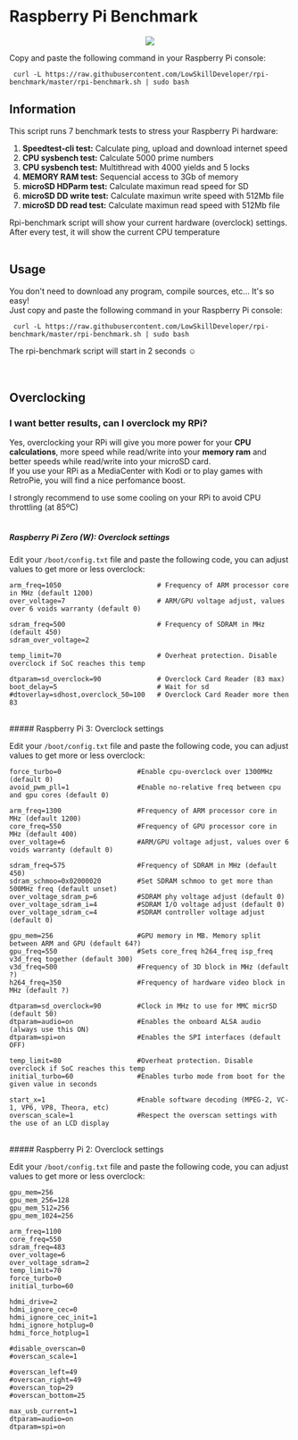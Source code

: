# Raspberry Pi Benchmark

<p align="center"><img src="https://i.imgur.com/rgrumzQ.png"></p>

Copy and paste the following command in your Raspberry Pi console:

     curl -L https://raw.githubusercontent.com/LowSkillDeveloper/rpi-benchmark/master/rpi-benchmark.sh | sudo bash


## Information

This script runs 7 benchmark tests to stress your Raspberry Pi hardware:

1. **Speedtest-cli test:** Calculate ping, upload and download internet speed
2. **CPU sysbench test:** Calculate 5000 prime numbers
3. **CPU sysbench test:** Multithread with 4000 yields and 5 locks
4. **MEMORY RAM test:** Sequencial access to 3Gb of memory
5. **microSD HDParm test:** Calculate maximun read speed for SD
6. **microSD DD write test:** Calculate maximun write speed with 512Mb file
7. **microSD DD read test:** Calculate maximun read speed with 512Mb file


Rpi-benchmark script will show your current hardware (overclock) settings. After every test, it will show the current CPU temperature
<br>
<br>
## Usage

You don't need to download any program, compile sources, etc... It's so easy!  
Just copy and paste the following command in your Raspberry Pi console:

     curl -L https://raw.githubusercontent.com/LowSkillDeveloper/rpi-benchmark/master/rpi-benchmark.sh | sudo bash

The rpi-benchmark script will start in 2 seconds :relaxed:
<br>
<br>
<br>
## Overclocking
### I want better results, can I overclock my RPi?

Yes, overclocking your RPi will give you more power for your **CPU calculations**, more speed while read/write into your **memory ram** and better speeds while read/write into your microSD card.  
If you use your RPi as a MediaCenter with Kodi or to play games with RetroPie, you will find a nice perfomance boost.

I strongly recommend to use some cooling on your RPi to avoid CPU throttling (at 85ºC)
<br>
<br>
##### Raspberry Pi Zero (W): Overclock settings

Edit your `/boot/config.txt` file and paste the following code, you can adjust values to get more or less overclock:

    arm_freq=1050                        # Frequency of ARM processor core in MHz (default 1200)
    over_voltage=7                       # ARM/GPU voltage adjust, values over 6 voids warranty (default 0)
    
    sdram_freq=500                       # Frequency of SDRAM in MHz (default 450)
    sdram_over_voltage=2
    
    temp_limit=70                        # Overheat protection. Disable overclock if SoC reaches this temp
    
    dtparam=sd_overclock=90              # Overclock Card Reader (83 max)
    boot_delay=5                         # Wait for sd
    #dtoverlay=sdhost,overclock_50=100   # Overclock Card Reader more then 83
<br>
##### Raspberry Pi 3: Overclock settings

Edit your `/boot/config.txt` file and paste the following code, you can adjust values to get more or less overclock:

    force_turbo=0                   #Enable cpu-overclock over 1300MHz (default 0)
    avoid_pwm_pll=1                 #Enable no-relative freq between cpu and gpu cores (default 0)
    
    arm_freq=1300                   #Frequency of ARM processor core in MHz (default 1200)
    core_freq=550                   #Frequency of GPU processor core in MHz (default 400)
    over_voltage=6                  #ARM/GPU voltage adjust, values over 6 voids warranty (default 0)
    
    sdram_freq=575                  #Frequency of SDRAM in MHz (default 450)
    sdram_schmoo=0x02000020         #Set SDRAM schmoo to get more than 500MHz freq (default unset)
    over_voltage_sdram_p=6          #SDRAM phy voltage adjust (default 0)
    over_voltage_sdram_i=4          #SDRAM I/O voltage adjust (default 0)
    over_voltage_sdram_c=4          #SDRAM controller voltage adjust (default 0)
    
    gpu_mem=256                     #GPU memory in MB. Memory split between ARM and GPU (default 64?)
    gpu_freq=550                    #Sets core_freq h264_freq isp_freq v3d_freq together (default 300)
    v3d_freq=500                    #Frequency of 3D block in MHz (default ?)
    h264_freq=350                   #Frequency of hardware video block in MHz (default ?)
    
    dtparam=sd_overclock=90         #Clock in MHz to use for MMC micrSD (default 50)
    dtparam=audio=on                #Enables the onboard ALSA audio (always use this ON)
    dtparam=spi=on                  #Enables the SPI interfaces (default OFF)
    
    temp_limit=80                   #Overheat protection. Disable overclock if SoC reaches this temp
    initial_turbo=60                #Enables turbo mode from boot for the given value in seconds
    
    start_x=1                       #Enable software decoding (MPEG-2, VC-1, VP6, VP8, Theora, etc)
    overscan_scale=1                #Respect the overscan settings with the use of an LCD display

<br>
##### Raspberry Pi 2: Overclock settings

Edit your `/boot/config.txt` file and paste the following code, you can adjust values to get more or less overclock:

    gpu_mem=256
    gpu_mem_256=128
    gpu_mem_512=256
    gpu_mem_1024=256
    
    arm_freq=1100
    core_freq=550
    sdram_freq=483
    over_voltage=6
    over_voltage_sdram=2
    temp_limit=70
    force_turbo=0
    initial_turbo=60
    
    hdmi_drive=2
    hdmi_ignore_cec=0
    hdmi_ignore_cec_init=1
    hdmi_ignore_hotplug=0
    hdmi_force_hotplug=1
    
    #disable_overscan=0
    #overscan_scale=1
    
    #overscan_left=49
    #overscan_right=49
    #overscan_top=29
    #overscan_bottom=25
    
    max_usb_current=1
    dtparam=audio=on
    dtparam=spi=on

